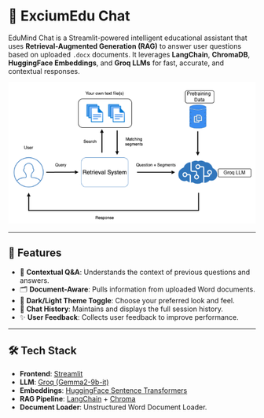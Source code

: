 # 🤖 ExciumEdu Chat

EduMind Chat is a Streamlit-powered intelligent educational assistant that uses **Retrieval-Augmented Generation (RAG)** to answer user questions based on uploaded `.docx` documents. It leverages **LangChain**, **ChromaDB**, **HuggingFace Embeddings**, and **Groq LLMs** for fast, accurate, and contextual responses.

![Architecture Diagram](RAG.png)

---

## 🚀 Features

- 🧠 **Contextual Q&A**: Understands the context of previous questions and answers.
- 🗂️ **Document-Aware**: Pulls information from uploaded Word documents.
- 🌙 **Dark/Light Theme Toggle**: Choose your preferred look and feel.
- 💬 **Chat History**: Maintains and displays the full session history.
- ✨ **User Feedback**: Collects user feedback to improve performance.

---

## 🛠️ Tech Stack

- **Frontend**: [Streamlit](https://streamlit.io/)
- **LLM**: [Groq (Gemma2-9b-it)](https://groq.com/)
- **Embeddings**: [HuggingFace Sentence Transformers](https://huggingface.co/sentence-transformers/all-mpnet-base-v2)
- **RAG Pipeline**: [LangChain](https://www.langchain.com/) + [Chroma](https://www.trychroma.com/)
- **Document Loader**: Unstructured Word Document Loader.
